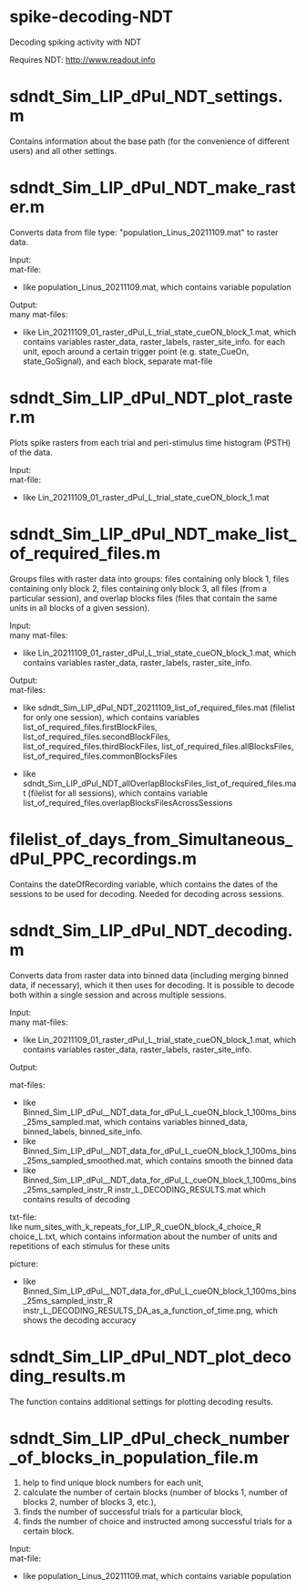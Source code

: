 # spike-decoding-NDT
Decoding spiking activity with NDT 

Requires NDT: http://www.readout.info

# sdndt_Sim_LIP_dPul_NDT_settings.m
Сontains information about the base path (for the convenience of different users) and all other settings.

# sdndt_Sim_LIP_dPul_NDT_make_raster.m
Converts data from file type: "population_Linus_20211109.mat" to raster data.

Input:                                                                                                                                                                                                                          
mat-file: 
- like population_Linus_20211109.mat, which contains variable population   

Output:                                                                                                                                                                                                                               
many mat-files: 
- like Lin_20211109_01_raster_dPul_L_trial_state_cueON_block_1.mat, which contains variables raster_data, raster_labels, raster_site_info. 
for each unit, epoch around a certain trigger point (e.g. state_CueOn, state_GoSignal), and each block, separate mat-file

# sdndt_Sim_LIP_dPul_NDT_plot_raster.m
Plots spike rasters from each trial and peri-stimulus time histogram (PSTH) of the data.   

Input:                                                                                                                                                                                                                      
mat-file: 
- like Lin_20211109_01_raster_dPul_L_trial_state_cueON_block_1.mat                                             

# sdndt_Sim_LIP_dPul_NDT_make_list_of_required_files.m
Groups files with raster data into groups: files containing only block 1, files containing only block 2, files containing only block 3, all files (from a particular session), and overlap blocks files (files that contain the same units in all blocks of a given session).    

Input:                                                                                                                                                                                                                       
many mat-files: 
- like Lin_20211109_01_raster_dPul_L_trial_state_cueON_block_1.mat, which contains variables raster_data, raster_labels, raster_site_info. 

Output:                                                                                                                                                                                                                                                                      
mat-files:                                                                                                                                                                                                                                                                                               
- like sdndt_Sim_LIP_dPul_NDT_20211109_list_of_required_files.mat (filelist for only one session), which contains variables list_of_required_files.firstBlockFiles, list_of_required_files.secondBlockFiles, list_of_required_files.thirdBlockFiles, list_of_required_files.allBlocksFiles, list_of_required_files.commonBlocksFiles
                                                                                                                                                                                                                                                                  
- like sdndt_Sim_LIP_dPul_NDT_allOverlapBlocksFiles_list_of_required_files.mat (filelist for all sessions), which contains variable list_of_required_files.overlapBlocksFilesAcrossSessions                                                              

# filelist_of_days_from_Simultaneous_dPul_PPC_recordings.m
Contains the dateOfRecording variable, which contains the dates of the sessions to be used for decoding. Needed for decoding across sessions. 

# sdndt_Sim_LIP_dPul_NDT_decoding.m
Converts data from raster data into binned data (including merging binned data, if necessary), which it then uses for decoding. It is possible to decode both within a single session and across multiple sessions.                                                         

Input:                                                                                                                                                                                            
many mat-files:                                                                                                                                                                                                           
- like Lin_20211109_01_raster_dPul_L_trial_state_cueON_block_1.mat, which contains variables raster_data, raster_labels, raster_site_info.  

Output:   
                                                                                                                                                                                                               
mat-files:                                                                                                                                                                                                                
- like Binned_Sim_LIP_dPul__NDT_data_for_dPul_L_cueON_block_1_100ms_bins_25ms_sampled.mat, which contains variables binned_data, binned_labels, binned_site_info.
- like Binned_Sim_LIP_dPul__NDT_data_for_dPul_L_cueON_block_1_100ms_bins_25ms_sampled_smoothed.mat, which contains smooth the binned data                                                    
- like Binned_Sim_LIP_dPul__NDT_data_for_dPul_L_cueON_block_1_100ms_bins_25ms_sampled_instr_R instr_L_DECODING_RESULTS.mat which contains results of decoding                                             
                                                                                                                                                                                                                           
txt-file:                                                                                                                                                                                                                           
like num_sites_with_k_repeats_for_LIP_R_cueON_block_4_choice_R choice_L.txt,  which contains information about the number of units and repetitions of each stimulus for these units  
                                                                                                                                                                                                                                    
picture:                                                                                                                                                                                                             
- like Binned_Sim_LIP_dPul__NDT_data_for_dPul_L_cueON_block_1_100ms_bins_25ms_sampled_instr_R instr_L_DECODING_RESULTS_DA_as_a_function_of_time.png, which shows the decoding accuracy 

# sdndt_Sim_LIP_dPul_NDT_plot_decoding_results.m                   
The function contains additional settings for plotting decoding results.                    


# sdndt_Sim_LIP_dPul_check_number_of_blocks_in_population_file.m
1) help to find unique block numbers for each unit, 
2) calculate the number of certain blocks (number of blocks 1, number of blocks 2, number of blocks 3, etc.),
3) finds the number of successful trials for a particular block, 
4) finds the number of choice and instructed among successful trials for a certain block.

Input:                                                                                                                                                                                                         
mat-file: 
- like population_Linus_20211109.mat, which contains variable population
